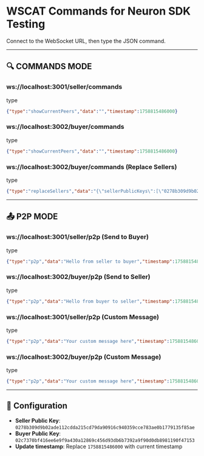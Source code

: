# WSCAT Commands for Neuron SDK Testing

Connect to the WebSocket URL, then type the JSON command.

---

## 🔍 COMMANDS MODE

### ws://localhost:3001/seller/commands
type
```json
{"type":"showCurrentPeers","data":"","timestamp":1758815486000}
```

### ws://localhost:3002/buyer/commands
type
```json
{"type":"showCurrentPeers","data":"","timestamp":1758815486000}
```

### ws://localhost:3002/buyer/commands (Replace Sellers)
type
```json
{"type":"replaceSellers","data":"{\"sellerPublicKeys\":[\"0278b309d9b02ade112cdda215cd79da90916c940359cce783ae0b1779135f85ae\"]}","timestamp":1758815486000}
```

---

## 📤 P2P MODE

### ws://localhost:3001/seller/p2p (Send to Buyer)
type
```json
{"type":"p2p","data":"Hello from seller to buyer","timestamp":1758815486000,"publicKey":"02c7370bf416ee6e9f9a430a12869c456d93db6b7392a9f90d0db8981190f47153"}
```

### ws://localhost:3002/buyer/p2p (Send to Seller)
type
```json
{"type":"p2p","data":"Hello from buyer to seller","timestamp":1758815486000,"publicKey":"0278b309d9b02ade112cdda215cd79da90916c940359cce783ae0b1779135f85ae"}
```

### ws://localhost:3001/seller/p2p (Custom Message)
type
```json
{"type":"p2p","data":"Your custom message here","timestamp":1758815486000,"publicKey":"02c7370bf416ee6e9f9a430a12869c456d93db6b7392a9f90d0db8981190f47153"}
```

### ws://localhost:3002/buyer/p2p (Custom Message)
type
```json
{"type":"p2p","data":"Your custom message here","timestamp":1758815486000,"publicKey":"0278b309d9b02ade112cdda215cd79da90916c940359cce783ae0b1779135f85ae"}
```

---

## 🔧 Configuration

- **Seller Public Key**: `0278b309d9b02ade112cdda215cd79da90916c940359cce783ae0b1779135f85ae`
- **Buyer Public Key**: `02c7370bf416ee6e9f9a430a12869c456d93db6b7392a9f90d0db8981190f47153`
- **Update timestamp**: Replace `1758815486000` with current timestamp
